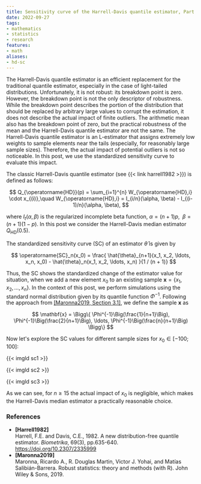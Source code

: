 ```yaml
---
title: Sensitivity curve of the Harrell-Davis quantile estimator, Part 1
date: 2022-09-27
tags:
- mathematics
- statistics
- research
features:
- math
aliases:
- hd-sc
---
```


The Harrell-Davis quantile estimator is an efficient replacement for the traditional quantile estimator,
  especially in the case of light-tailed distributions.
Unfortunately, it is not robust: its breakdown point is zero.
However, the breakdown point is not the only descriptor of robustness.
While the breakdown point describes the portion of the distribution that should be replaced by
  arbitrary large values to corrupt the estimation,
  it does not describe the actual impact of finite outliers.
The arithmetic mean also has the breakdown point of zero,
  but the practical robustness of the mean and the Harrell-Davis quantile estimator are not the same.
The Harrell-Davis quantile estimator is an L-estimator
  that assigns extremely low weights to sample elements near the tails
  (especially, for reasonably large sample sizes).
Therefore, the actual impact of potential outliers is not so noticeable.
In this post, we use the standardized sensitivity curve to evaluate this impact.

<!--more-->

The classic Harrell-Davis quantile estimator (see {{< link harrell1982 >}}) is defined as follows:

$$
Q_{\operatorname{HD}}(p) = \sum_{i=1}^{n} W_{\operatorname{HD},i} \cdot x_{(i)},\quad
W_{\operatorname{HD},i} = I_{i/n}(\alpha, \beta) - I_{(i-1)/n}(\alpha, \beta),
$$

  where $I_t(\alpha, \beta)$ is the regularized incomplete beta function,
  $\alpha = (n+1)p$, $\;\beta = (n+1)(1-p)$.
In this post we consider the Harrell-Davis median estimator $Q_{\operatorname{HD}}(0.5)$.

The standardized sensitivity curve (SC) of an estimator $\hat{\theta}$ is given by

$$
\operatorname{SC}_n(x_0) = \frac{
  \hat{\theta}_{n+1}(x_1, x_2, \ldots, x_n, x_0) - \hat{\theta}_n(x_1, x_2, \ldots, x_n)
}{1 / (n + 1)}
$$

Thus, the SC shows the standardized change of the estimator value for situation,
  when we add a new element $x_0$ to an existing sample $\mathbf{x} = \{ x_1, x_2, \ldots, x_n \}$.
In the context of this post, we perform simulations using the standard normal distribution
  given by its quantile function $\Phi^{-1}$.
Following the approach from [[Maronna2019, Section 3.1]](#Maronna2019),
  we define the sample $\mathbf{x}$ as

$$
\mathbf{x} = \Bigg\{
  \Phi^{-1}\Big(\frac{1}{n+1}\Big),
  \Phi^{-1}\Big(\frac{2}{n+1}\Big),
  \ldots,
  \Phi^{-1}\Big(\frac{n}{n+1}\Big)
\Bigg\}
$$

Now let's explore the SC values for different sample sizes for $x_0 \in [-100; 100]$:

{{< imgld sc1 >}}

{{< imgld sc2 >}}

{{< imgld sc3 >}}

As we can see, for $n \geq 15$ the actual impact of $x_0$ is negligible,
  which makes the Harrell-Davis median estimator a practically reasonable choice.

### References

* <b id=Harrell1982>[Harrell1982]</b>  
  Harrell, F.E. and Davis, C.E., 1982. A new distribution-free quantile estimator.
  *Biometrika*, 69(3), pp.635-640.  
  https://doi.org/10.2307/2335999
* <b id="Maronna2019">[Maronna2019]</b>  
  Maronna, Ricardo A., R. Douglas Martin, Victor J. Yohai, and Matías Salibián-Barrera.
  Robust statistics: theory and methods (with R). John Wiley & Sons, 2019.